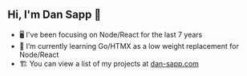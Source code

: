 ## Hi, I'm Dan Sapp 👋

- 🖥️ I've been focusing on Node/React for the last 7 years
- 🌱 I’m currently learning Go/HTMX as a low weight replacement for Node/React
- 🏗️ You can view a list of my projects at [dan-sapp.com](https://www.dan-sapp.com)
